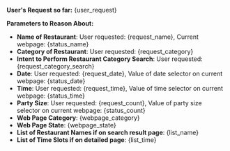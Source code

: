 **User's Request so far:**
{user_request}

**Parameters to Reason About:**
- **Name of Restaurant**: User requested: {request_name}, Current webpage: {status_name}
- **Category of Restaurant**: User requested: {request_category}
- **Intent to Perform Restaurant Category Search**: User requested: {request_category_search}
- **Date**: User requested: {request_date}, Value of date selector on current webpage: {status_date}
- **Time**: User requested: {request_time}, Value of time selector on current webpage: {status_time}
- **Party Size**: User requested: {request_count}, Value of party size selector on current webpage: {status_count}
- **Web Page Category**: {webpage_category}
- **Web Page State**: {webpage_state}
- **List of Restaurant Names if on search result page**: {list_name}
- **List of Time Slots if on detailed page**: {list_time}